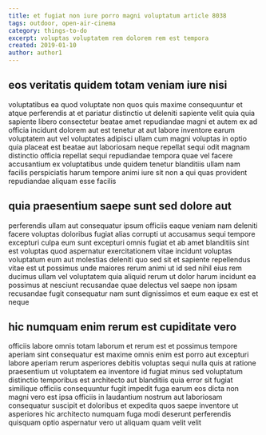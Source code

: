 ```yaml
---
title: et fugiat non iure porro magni voluptatum article 8038
tags: outdoor, open-air-cinema
category: things-to-do
excerpt: voluptas voluptatem rem dolorem rem est tempora
created: 2019-01-10
author: author1
---
```


## eos veritatis quidem totam veniam iure nisi

voluptatibus ea quod voluptate non quos quis maxime consequuntur et atque perferendis at et pariatur distinctio ut deleniti sapiente velit quia quia sapiente libero consectetur beatae amet repudiandae magni et autem ex ad officia incidunt dolorem aut est tenetur at aut labore inventore earum voluptatem aut vel voluptates adipisci ullam cum magni voluptas in optio quia placeat est beatae aut laboriosam neque repellat sequi odit magnam distinctio officia repellat sequi repudiandae tempora quae vel facere accusantium ex voluptatibus unde quidem tenetur blanditiis ullam nam facilis perspiciatis harum tempore animi iure sit non a qui quas provident repudiandae aliquam esse facilis

## quia praesentium saepe sunt sed dolore aut

perferendis ullam aut consequatur ipsum officiis eaque veniam nam deleniti facere voluptas doloribus fugiat alias corrupti ut accusamus sequi tempore excepturi culpa eum sunt excepturi omnis fugiat et ab amet blanditiis sint est voluptas quod aspernatur exercitationem vitae incidunt voluptas voluptatum eum aut molestias deleniti quo sed sit et sapiente repellendus vitae est ut possimus unde maiores rerum animi ut id sed nihil eius rem ducimus ullam vel voluptatem quia aliquid rerum ut dolor harum incidunt ea possimus at nesciunt recusandae quae delectus vel saepe non ipsam recusandae fugit consequatur nam sunt dignissimos et eum eaque ex est et neque

## hic numquam enim rerum est cupiditate vero

officiis labore omnis totam laborum et rerum est et possimus tempore aperiam sint consequatur est maxime omnis enim est porro aut excepturi labore aperiam rerum asperiores debitis voluptas sequi nulla quis at ratione praesentium ut voluptatem ea inventore id fugiat minus sed voluptatum distinctio temporibus est architecto aut blanditiis quia error sit fugiat similique officiis consequuntur fugit impedit fuga earum eos dicta non magni vero est ipsa officiis in laudantium nostrum aut laboriosam consequatur suscipit et doloribus et expedita quos saepe inventore ut asperiores hic architecto numquam fuga modi deserunt perferendis quisquam optio aspernatur vero ut aliquam quam velit velit
